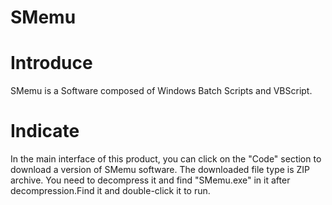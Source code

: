 # SMemu
# Introduce
SMemu is a Software composed of Windows Batch Scripts and VBScript.
# Indicate
In the main interface of this product, you can click on the "Code" section to download a version of SMemu software. The downloaded file type is ZIP archive. You need to decompress it and find "SMemu.exe" in it after decompression.Find it and double-click it to run.
